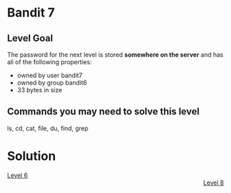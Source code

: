 <html>
<h1>Bandit 7</h1>

<h2 id="level-goal">Level Goal</h2>
<p>The password for the next level is stored <strong>somewhere on the
server</strong> and has all of the following properties:</p>
<ul>
  <li>owned by user bandit7</li>
  <li>owned by group bandit6</li>
  <li>33 bytes in size</li>
</ul>

<h2 id="commands-you-may-need-to-solve-this-level">Commands you may need to solve this level</h2>
<p>ls, cd, cat, file, du, find, grep</p>


<h1>Solution</h1>
<div style="text-align: left"><a href="./bandit/tasks/bandit6.html">Level 6</a></div>
<div style="text-align: right"><a href="./bandit/tasks/bandit8.html">Level 8</a></div>
</html>

